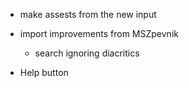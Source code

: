 * make assests from the new input

* import improvements from MSZpevnik
  - search ignoring diacritics

* Help button